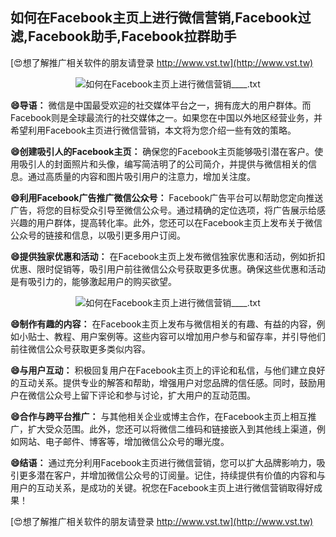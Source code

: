 ## **如何在Facebook主页上进行微信营销,Facebook过滤,Facebook助手,Facebook拉群助手**

[😍想了解推广相关软件的朋友请登录 http://www.vst.tw](http://www.vst.tw)

 <center><img src="https://vst.tw/MP4/tuiguang/png/5.png" alt="如何在Facebook主页上进行微信营销____.txt"></center>

**😄导语：**
微信是中国最受欢迎的社交媒体平台之一，拥有庞大的用户群体。而Facebook则是全球最流行的社交媒体之一。如果您在中国以外地区经营业务，并希望利用Facebook主页进行微信营销，本文将为您介绍一些有效的策略。

**😄创建吸引人的Facebook主页：**
确保您的Facebook主页能够吸引潜在客户。使用吸引人的封面照片和头像，编写简洁明了的公司简介，并提供与微信相关的信息。通过高质量的内容和图片吸引用户的注意力，增加关注度。

**😄利用Facebook广告推广微信公众号：**
Facebook广告平台可以帮助您定向推送广告，将您的目标受众引导至微信公众号。通过精确的定位选项，将广告展示给感兴趣的用户群体，提高转化率。此外，您还可以在Facebook主页上发布关于微信公众号的链接和信息，以吸引更多用户订阅。

**😄提供独家优惠和活动：**
在Facebook主页上发布微信独家优惠和活动，例如折扣优惠、限时促销等，吸引用户前往微信公众号获取更多优惠。确保这些优惠和活动是有吸引力的，能够激起用户的购买欲望。

 <center><img src="https://vst.tw/MP4/tuiguang/png/4.png" alt="如何在Facebook主页上进行微信营销____.txt"></center>

**😄制作有趣的内容：**
在Facebook主页上发布与微信相关的有趣、有益的内容，例如小贴士、教程、用户案例等。这些内容可以增加用户参与和留存率，并引导他们前往微信公众号获取更多类似内容。

**😄与用户互动：**
积极回复用户在Facebook主页上的评论和私信，与他们建立良好的互动关系。提供专业的解答和帮助，增强用户对您品牌的信任感。同时，鼓励用户在微信公众号上留下评论和参与讨论，扩大用户的互动范围。

**😄合作与跨平台推广：**
与其他相关企业或博主合作，在Facebook主页上相互推广，扩大受众范围。此外，您还可以将微信二维码和链接嵌入到其他线上渠道，例如网站、电子邮件、博客等，增加微信公众号的曝光度。

**😄结语：**
通过充分利用Facebook主页进行微信营销，您可以扩大品牌影响力，吸引更多潜在客户，并增加微信公众号的订阅量。记住，持续提供有价值的内容和与用户的互动关系，是成功的关键。祝您在Facebook主页上进行微信营销取得好成果！

[😍想了解推广相关软件的朋友请登录 http://www.vst.tw](http://www.vst.tw)



